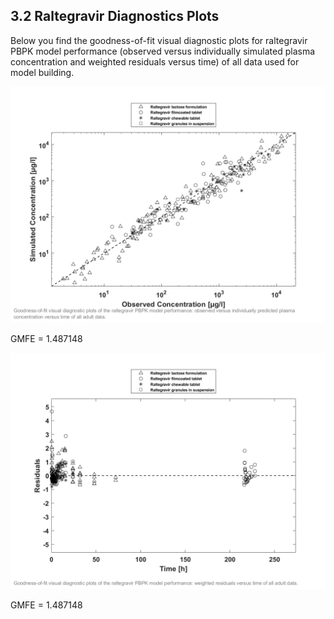 ## 3.2 Raltegravir Diagnostics Plots
Below you find the goodness-of-fit visual diagnostic plots for raltegravir PBPK model performance (observed versus individually simulated plasma concentration and weighted residuals versus time) of all data used for model building.


![001_plotGOFMergedPredictedVsObserved.png](001_plotGOFMergedPredictedVsObserved.png)

GMFE = 1.487148 

![003_plotGOFMergedResidualsOverTime.png](003_plotGOFMergedResidualsOverTime.png)

GMFE = 1.487148 

